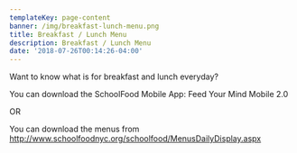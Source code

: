 ```yaml
---
templateKey: page-content
banner: /img/breakfast-lunch-menu.png
title: Breakfast / Lunch Menu
description: Breakfast / Lunch Menu
date: '2018-07-26T00:14:26-04:00'
---
```

Want to know what is for breakfast and lunch everyday?

You can download the SchoolFood Mobile App: Feed Your Mind Mobile 2.0

OR

You can download the menus from http://www.schoolfoodnyc.org/schoolfood/MenusDailyDisplay.aspx
